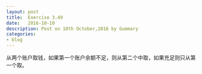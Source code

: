```yaml
---
layout: post
title:  Exercise 3.49
date:   2016-10-10
description: Post on 10th October,2016 by Gummary
categories:
- blog
---
```


从两个账户取钱，如果第一个账户余额不足，则从第二个中取，如果充足则只从第一个取。